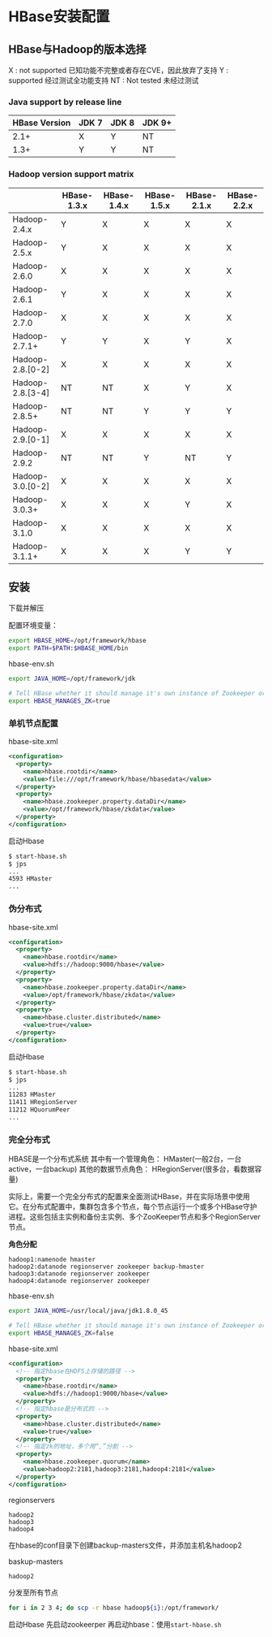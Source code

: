 # HBase安装配置

## HBase与Hadoop的版本选择

X : not supported 已知功能不完整或者存在CVE，因此放弃了支持
Y : supported 经过测试全功能支持
NT : Not tested 未经过测试


### Java support by release line

| HBase Version | JDK 7 | JDK 8 | JDK 9+ |
| --- | --- | --- | --- |
| 2.1+ | X | Y | NT |
| 1.3+ | Y | Y | NT |


### Hadoop version support matrix

|  | HBase-1.3.x | HBase-1.4.x | HBase-1.5.x | HBase-2.1.x | HBase-2.2.x |
| --- | --- | --- | --- | --- | --- |
| Hadoop-2.4.x | Y | X | X | X | X |
| Hadoop-2.5.x | Y | X | X | X | X |
| Hadoop-2.6.0 | X | X | X | X | X |
| Hadoop-2.6.1 | Y | X | X | X | X |
| Hadoop-2.7.0 | X | X | X | X | X |
| Hadoop-2.7.1+ | Y | Y | X | Y | X |
| Hadoop-2.8.\[0-2\] | X | X | X | X | X |
| Hadoop-2.8.\[3-4\] | NT | NT | X | Y | X |
| Hadoop-2.8.5+ | NT | NT | Y | Y | Y |
| Hadoop-2.9.\[0-1\] | X | X | X | X | X |
| Hadoop-2.9.2 | NT | NT | Y | NT | Y |
| Hadoop-3.0.\[0-2\] | X | X | X | X | X |
| Hadoop-3.0.3+ | X | X | X | Y | X |
| Hadoop-3.1.0 | X | X | X | X | X |
| Hadoop-3.1.1+ | X | X | X | Y | Y |


## 安装

下载并解压

配置环境变量：

```bash
export HBASE_HOME=/opt/framework/hbase
export PATH=$PATH:$HBASE_HOME/bin
```

hbase-env.sh
```bash
export JAVA_HOME=/opt/framework/jdk

# Tell HBase whether it should manage it's own instance of Zookeeper or not.
export HBASE_MANAGES_ZK=true
```

### 单机节点配置

hbase-site.xml
```xml
<configuration>
  <property>
    <name>hbase.rootdir</name>
    <value>file:///opt/framework/hbase/hbasedata</value>
  </property>
  <property>
    <name>hbase.zookeeper.property.dataDir</name>
    <value>/opt/framework/hbase/zkdata</value>
  </property>
</configuration>
```

启动Hbase

```bash
$ start-hbase.sh
$ jps
...
4593 HMaster
...
```

### 伪分布式
hbase-site.xml
```xml
<configuration>
  <property>
    <name>hbase.rootdir</name>
    <value>hdfs://hadoop:9000/hbase</value>
  </property>
  <property>
    <name>hbase.zookeeper.property.dataDir</name>
    <value>/opt/framework/hbase/zkdata</value>
  </property>
  <property>
    <name>hbase.cluster.distributed</name>
    <value>true</value>
  </property>
</configuration>
```

启动Hbase

```bash
$ start-hbase.sh
$ jps
...
11283 HMaster
11411 HRegionServer
11212 HQuorumPeer
...
```


### 完全分布式

HBASE是一个分布式系统
其中有一个管理角色：  HMaster(一般2台，一台active，一台backup)
其他的数据节点角色：  HRegionServer(很多台，看数据容量)

实际上，需要一个完全分布式的配置来全面测试HBase，并在实际场景中使用它。在分布式配置中，集群包含多个节点，每个节点运行一个或多个HBase守护进程。这些包括主实例和备份主实例、多个ZooKeeper节点和多个RegionServer节点。

**角色分配**
```
hadoop1:namenode hmaster
hadoop2:datanode regionserver zookeeper backup-hmaster
hadoop3:datanode regionserver zookeeper
hadoop4:datanode regionserver zookeeper
```

hbase-env.sh
```bash
export JAVA_HOME=/usr/local/java/jdk1.8.0_45

# Tell HBase whether it should manage it's own instance of Zookeeper or not.
export HBASE_MANAGES_ZK=false
```

hbase-site.xml
```xml
<configuration>
  <!-- 指定hbase在HDFS上存储的路径 -->
  <property>
    <name>hbase.rootdir</name>
    <value>hdfs://hadoop1:9000/hbase</value>
  </property>
  <!-- 指定hbase是分布式的 -->
  <property>
    <name>hbase.cluster.distributed</name>
    <value>true</value>
  </property>
  <!-- 指定zk的地址，多个用“,”分割 -->
  <property>
    <name>hbase.zookeeper.quorum</name>
    <value>hadoop2:2181,hadoop3:2181,hadoop4:2181</value>
  </property>
</configuration>
```

regionservers
```
hadoop2
hadoop3
hadoop4
```

在hbase的conf目录下创建backup-masters文件，并添加主机名hadoop2

baskup-masters
```
hadoop2
```

分发至所有节点

```bash
for i in 2 3 4; do scp -r hbase hadoop${i}:/opt/framework/
```

启动Hbase 
先启动zookeerper 
再启动hbase：使用`start-hbase.sh`


